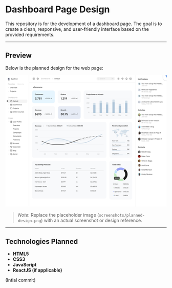 # Dashboard Page Design

This repository is for the development of a dashboard page. The goal is to create a clean, responsive, and user-friendly interface based on the provided requirements.

---

## Preview

Below is the planned design for the web page:  

![Planned Design](public/screenshots/Screenshot-1.png)  

> _Note_: Replace the placeholder image (`screenshots/planned-design.png`) with an actual screenshot or design reference.  

---

## Technologies Planned

- **HTML5**
- **CSS3**
- **JavaScript**
- **ReactJS (if applicable)**

(Intial commit)
